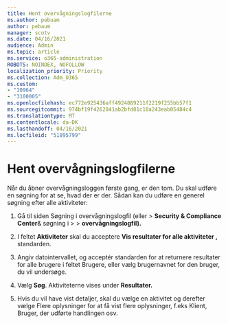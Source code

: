 ```yaml
---
title: Hent overvågningslogfilerne
ms.author: pebuam
author: pebaum
manager: scotv
ms.date: 04/16/2021
audience: Admin
ms.topic: article
ms.service: o365-administration
ROBOTS: NOINDEX, NOFOLLOW
localization_priority: Priority
ms.collection: Adm_O365
ms.custom:
- "10964"
- "3100005"
ms.openlocfilehash: ec772e925436aff4924889211f2219f255bb57f1
ms.sourcegitcommit: 974bf19f4262841ab2bfd81c10a243eab05484c4
ms.translationtype: MT
ms.contentlocale: da-DK
ms.lasthandoff: 04/16/2021
ms.locfileid: "51895799"
---
```

# <a name="retrieve-the-audit-logs"></a>Hent overvågningslogfilerne

Når du åbner overvågningsloggen første gang, er den tom. Du skal udføre en søgning for at se, hvad der er der. Sådan kan du udføre en generel søgning efter alle aktiviteter:

1. Gå til siden Søgning i overvågningslogfil (eller > **Security & Compliance Center**& søgning i  >    >  **overvågningslogfil).**

1. I feltet **Aktiviteter** skal du acceptere **Vis resultater for alle aktiviteter ,** standarden.

1. Angiv datointervallet, og  acceptér standarden for at returnere resultater for alle brugere i feltet Brugere, eller vælg brugernavnet for den bruger, du vil undersøge.

1. Vælg **Søg**. Aktiviteterne vises under **Resultater.**

1. Hvis du vil have vist detaljer, skal du vælge en aktivitet og derefter vælge Flere oplysninger for at få vist flere oplysninger, f.eks Klient, Bruger, der udførte handlingen osv. 
